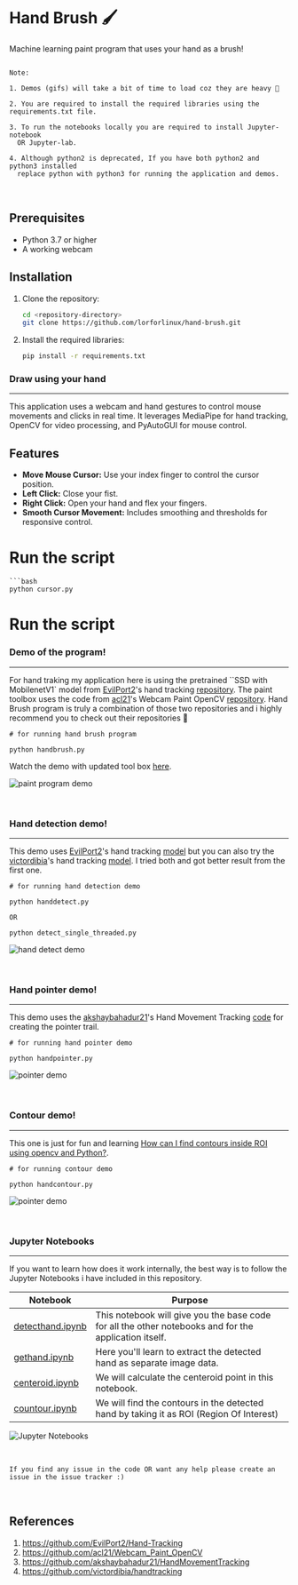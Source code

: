 # Hand Brush 🖌️
Machine learning paint program that uses your hand as a brush!


```

Note:

1. Demos (gifs) will take a bit of time to load coz they are heavy 🧸

2. You are required to install the required libraries using the requirements.txt file.

3. To run the notebooks locally you are required to install Jupyter-notebook
  OR Jupyter-lab.

4. Although python2 is deprecated, If you have both python2 and python3 installed 
  replace python with python3 for running the application and demos.
```

<br>

## Prerequisites
- Python 3.7 or higher
- A working webcam

## Installation
1. Clone the repository:
   ```bash
   cd <repository-directory>
   git clone https://github.com/lorforlinux/hand-brush.git

2. Install the required libraries:
   ```bash
   pip install -r requirements.txt


###  Draw using your hand
---
This application uses a webcam and hand gestures to control mouse movements and clicks in real time. It leverages MediaPipe for hand tracking, OpenCV for video processing, and PyAutoGUI for mouse control.

## Features
- **Move Mouse Cursor:** Use your index finger to control the cursor position.
- **Left Click:** Close your fist.
- **Right Click:** Open your hand and flex your fingers.
- **Smooth Cursor Movement:** Includes smoothing and thresholds for responsive control.

#   Run the script
    ```bash
    python cursor.py


#  Run the script


###  Demo of the program!
---
For hand traking my application here is using the pretrained ``SSD with MobilenetV1` model from [EvilPort2](https://github.com/EvilPort2)'s
hand tracking [repository](https://github.com/EvilPort2/Hand-Tracking). The paint toolbox uses the code from [acl21](https://github.com/acl21)'s Webcam Paint OpenCV [repository](https://github.com/acl21/Webcam_Paint_OpenCV). Hand Brush program is truly a combination of those two repositories and i highly recommend you to check out their repositories 🦔


```
# for running hand brush program

python handbrush.py
```


Watch the demo with updated tool box [here](https://www.youtube.com/watch?v=Pnr-YD98XYo&feature=youtu.be).


![paint program demo][paint]

<br>


### Hand detection demo!
---

This demo uses [EvilPort2](https://github.com/EvilPort2)'s
hand tracking [model](https://github.com/EvilPort2/Hand-Tracking) but you can also try the [victordibia](https://github.com/victordibia)'s hand tracking [model](https://github.com/victordibia/handtracking). I tried both and got better result from the first one.

```
# for running hand detection demo

python handdetect.py

OR

python detect_single_threaded.py
```

![hand detect demo][detect]


<br>


### Hand pointer demo!
---
This demo uses the [akshaybahadur21](https://github.com/akshaybahadur21)'s Hand Movement Tracking [code](https://github.com/akshaybahadur21/HandMovementTracking) for creating the pointer trail.


```
# for running hand pointer demo

python handpointer.py
```


![pointer demo][pointer]


<br>

### Contour demo!
---
This one is just for fun and learning [How can I find contours inside ROI using opencv and Python?](https://stackoverflow.com/questions/42004652/how-can-i-find-contours-inside-roi-using-opencv-and-python).

```
# for running contour demo

python handcontour.py
```

![pointer demo][contour]


<br>

### Jupyter Notebooks
---
If you want to learn how does it work internally, the best way is to follow the Jupyter Notebooks i have included in this repository.

| Notebook | Purpose
| --- | --- |
|[detecthand.ipynb](./detecthand.ipynb)| This notebook will give you the base code for all the other notebooks and for the application itself.|
| [gethand.ipynb](./gethand.ipynb)| Here you'll learn to extract the detected hand as separate image data.|
|[centeroid.ipynb](./centeroid.ipynb)| We will calculate the centeroid point in this notebook.|
|[countour.ipynb](./contour.ipynb)| We will find the contours in the detected hand by taking it as ROI (Region Of Interest)|

![Jupyter Notebooks][notebooks]



<br>

`If you find any issue in the code OR want any help please create an issue in the issue tracker :)`

<br>


## References
1. https://github.com/EvilPort2/Hand-Tracking
2. https://github.com/acl21/Webcam_Paint_OpenCV
3. https://github.com/akshaybahadur21/HandMovementTracking
4. https://github.com/victordibia/handtracking




[detect]: ./assets/detect.gif "hand detect demo"
[paint]: ./assets/paint.gif "paint program demo"
[contour]: ./assets/contour.gif "contour demo"
[pointer]: ./assets/pointer.gif "pointer demo"
[notebooks]: ./assets/notebooks.png "contour demo"

